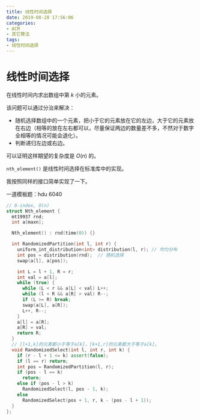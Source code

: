```yaml
---
title: 线性时间选择
date: 2019-08-28 17:56:06
categories:
- ACM
- 其它算法
tags:
- 线性时间选择
---
```


# 线性时间选择

在线性时间内求出数组中第 $k$ 小的元素。

该问题可以通过分治来解决：

- 随机选择数组中的一个元素，把小于它的元素放在它的左边，大于它的元素放在右边（相等的放在左右都可以，尽量保证两边的数量差不多，不然对于数字全相等的情况可能会退化）。
- 判断递归左边或右边。

可以证明这样期望的复杂度是 $O(n)$ 的。

`nth_element()` 是线性时间选择在标准库中的实现。

我按照同样的接口简单实现了一下。

一道模板题：hdu 6040

```cpp
// 0-index, O(n)
struct Nth_element {
  mt19937 rnd;
  int a[maxn];

  Nth_element() : rnd(time(0)) {}

  int RandomizedPartition(int l, int r) {
    uniform_int_distribution<int> distribution(l, r); // 均匀分布
    int pos = distribution(rnd);  // 随机选择
    swap(a[l], a[pos]);

    int L = l + 1, R = r;
    int val = a[l];
    while (true) {
      while (L < r && a[L] < val) L++;   
      while (l < R && a[R] > val) R--;
      if (L >= R) break;
      swap(a[L], a[R]);
      L++, R--;
    }
    a[l] = a[R];
    a[R] = val;
    return R;
  }
  // [l+1,k]的元素都小于等于a[k]，[k+1,r]的元素都大于等于a[k]。
  void RandomizedSelect(int l, int r, int k) {
    if (r - l + 1 <= k) assert(false);
    if (l == r) return;
    int pos = RandomizedPartition(l, r);
    if (pos - l == k)
      return;
    else if (pos - l > k)
      RandomizedSelect(l, pos - 1, k);
    else
      RandomizedSelect(pos + 1, r, k - (pos - l + 1));
  }
};
```
